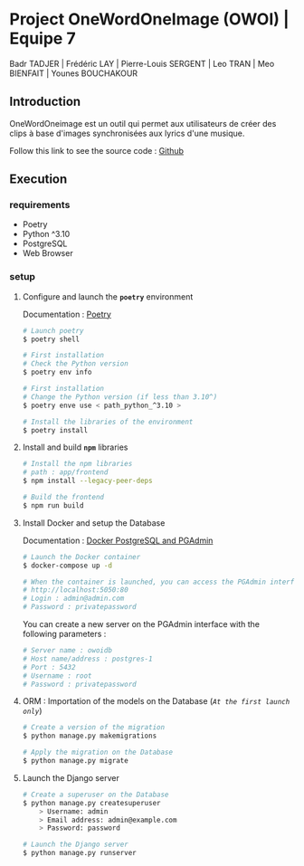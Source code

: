 # Project OneWordOneImage (OWOI) | Equipe 7

Badr TADJER | Frédéric LAY | Pierre-Louis SERGENT | Leo TRAN | Meo BIENFAIT | Younes BOUCHAKOUR

## Introduction

OneWordOneimage est un outil qui permet aux utilisateurs de créer des clips à base d'images synchronisées aux lyrics d'une musique.

Follow this link to see the source code : [Github](https://github.com/layfredrc/OneWord_OneImage/)

## Execution

### requirements

-   Poetry
-   Python ^3.10
-   PostgreSQL
-   Web Browser

### setup

1. Configure and launch the **`poetry`** environment

    Documentation : [Poetry](https://python-poetry.org/docs/)

    ```sh
    # Launch poetry
    $ poetry shell

    # First installation
    # Check the Python version
    $ poetry env info

    # First installation
    # Change the Python version (if less than 3.10^)
    $ poetry enve use < path_python_^3.10 >

    # Install the libraries of the environment
    $ poetry install
    ```

2. Install and build **`npm`** libraries

    ```sh
    # Install the npm libraries
    # path : app/frontend
    $ npm install --legacy-peer-deps

    # Build the frontend
    $ npm run build
    ```

3. Install Docker and setup the Database

    Documentation : [Docker PostgreSQL and PGAdmin](https://towardsdatascience.com/how-to-run-postgresql-and-pgadmin-using-docker-3a6a8ae918b5)

    ```sh
    # Launch the Docker container
    $ docker-compose up -d

    # When the container is launched, you can access the PGAdmin interface
    # http://localhost:5050:80
    # Login : admin@admin.com
    # Password : privatepassword
    ```

    You can create a new server on the PGAdmin interface with the following parameters :

    ```sh
    # Server name : owoidb
    # Host name/address : postgres-1
    # Port : 5432
    # Username : root
    # Password : privatepassword
    ```

4. ORM : Importation of the models on the Database (_`At the first launch only`_)

    ```sh
    # Create a version of the migration
    $ python manage.py makemigrations

    # Apply the migration on the Database
    $ python manage.py migrate
    ```

5. Launch the Django server

    ```sh
    # Create a superuser on the Database
    $ python manage.py createsuperuser
        > Username: admin
        > Email address: admin@example.com
        > Password: password

    # Launch the Django server
    $ python manage.py runserver
    ```
